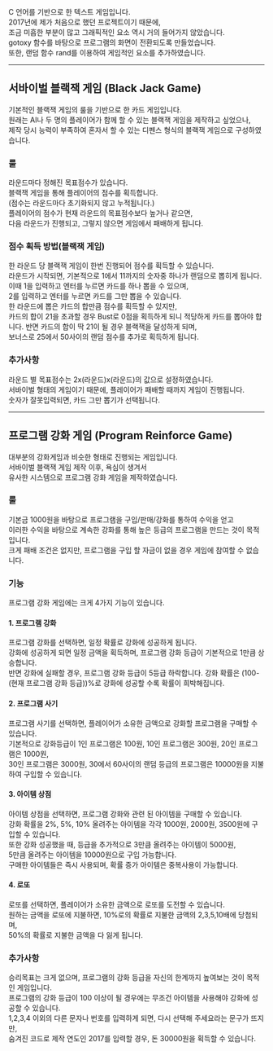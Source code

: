 C 언어를 기반으로 한 텍스트 게임입니다.   
2017년에 제가 처음으로 했던 프로젝트이기 때문에,   
조금 미흡한 부분이 많고 그래픽적인 요소 역시 거의 들어가지 않았습니다.   
gotoxy 함수를 바탕으로 프로그램의 화면이 전환되도록 만들었습니다.   
또한, 랜덤 함수 rand를 이용하여 게임적인 요소를 추가하였습니다.   
   
   ***
   
   
## 서바이벌 블랙잭 게임 (Black Jack Game)
기본적인 블랙잭 게임의 룰을 기반으로 한 카드 게임입니다.   
원래는 AI나 두 명의 플레이어가 함께 할 수 있는 블랙잭 게임을 제작하고 싶었으나,   
제작 당시 능력이 부족하여 혼자서 할 수 있는 디펜스 형식의 블랙잭 게임으로 구성하였습니다.
### 룰
라운드마다 정해진 목표점수가 있습니다.   
블랙잭 게임을 통해 플레이어의 점수를 획득합니다.   
(점수는 라운드마다 초기화되지 않고 누적됩니다.)   
플레이어의 점수가 현재 라운드의 목표점수보다 높거나 같으면,   
다음 라운드가 진행되고, 그렇지 않으면 게임에서 패배하게 됩니다.   
### 점수 획득 방법(블랙잭 게임)
한 라운드 당 블랙잭 게임이 한번 진행되어 점수를 획득할 수 있습니다.   
라운드가 시작되면, 기본적으로 1에서 11까지의 숫자중 하나가 랜덤으로 뽑히게 됩니다.  
이때 1을 입력하고 엔터를 누르면 카드를 하나 뽑을 수 있으며,   
2를 입력하고 엔터를 누르면 카드를 그만 뽑을 수 있습니다.   
한 라운드에 뽑은 카드의 합만큼 점수를 획득할 수 있지만,   
카드의 합이 21을 초과할 경우 Bust로 0점을 획득하게 되니 적당하게 카드를 뽑아야 합니다.
반면 카드의 합이 딱 21이 될 경우 블랙잭을 달성하게 되며,   
보너스로 25에서 50사이의 랜덤 점수를 추가로 획득하게 됩니다.   
### 추가사항
라운드 별 목표점수는 2x(라운드)x(라운드)의 값으로 설정하였습니다.   
서바이벌 형태의 게임이기 때문에, 플레이어가 패배할 때까지 게임이 진행됩니다.   
숫자가 잘못입력되면, 카드 그만 뽑기가 선택됩니다.   
   
   
   ***
   
   
## 프로그램 강화 게임 (Program Reinforce Game)
대부분의 강화게임과 비슷한 형태로 진행되는 게임입니다.   
서바이벌 블랙잭 게임 제작 이후, 욕심이 생겨서   
유사한 시스템으로 프로그램 강화 게임을 제작하였습니다.
### 룰
기본금 1000원을 바탕으로 프로그램을 구입/판매/강화를 통하여 수익을 얻고   
이러한 수익을 바탕으로 계속한 강화를 통해 높은 등급의 프로그램을 만드는 것이 목적입니다.   
크게 패배 조건은 없지만, 프로그램을 구입 할 자금이 없을 경우 게임에 참여할 수 없습니다.
### 기능
프로그램 강화 게임에는 크게 4가지 기능이 있습니다.
#### 1. 프로그램 강화
프로그램 강화를 선택하면, 일정 확률로 강화에 성공하게 됩니다.   
강화에 성공하게 되면 일정 금액을 획득하며, 프로그램 강화 등급이 기본적으로 1만큼 상승합니다.   
반면 강화에 실패할 경우, 프로그램 강화 등급이 5등급 하락합니다.
강화 확률은 (100-(현재 프로그램 강화 등급))%로 강화에 성공할 수록 확률이 희박해집니다.   
#### 2. 프로그램 사기
프로그램 사기를 선택하면, 플레이어가 소유한 금액으로 강화할 프로그램을 구매할 수 있습니다.   
기본적으로 강화등급이 1인 프로그램은 100원, 10인 프로그램은 300원, 20인 프로그램은 1000원,   
30인 프로그램은 3000원, 30에서 60사이의 랜덤 등급의 프로그램은 10000원을 지불하여 구입할 수 있습니다.   
#### 3. 아이템 상점
아이템 상점을 선택하면, 프로그램 강화와 관련 된 아이템을 구매할 수 있습니다.   
강화 확률을 2%, 5%, 10% 올려주는 아이템을 각각 1000원, 2000원, 3500원에 구입할 수 있습니다.   
또한 강화 성공했을 때, 등급을 추가적으로 3만큼 올려주는 아이템이 5000원,   
5만큼 올려주는 아이템을 10000원으로 구입 가능합니다.   
구매한 아이템들은 즉시 사용되며, 확률 증가 아이템은 중복사용이 가능합니다.
#### 4. 로또
로또를 선택하면, 플레이어가 소유한 금액으로 로또를 도전할 수 있습니다.   
원하는 금액을 로또에 지불하면, 10%로의 확률로 지불한 금액의 2,3,5,10배에 당첨되며,   
50%의 확률로 지불한 금액을 다 잃게 됩니다.
### 추가사항
승리목표는 크게 없으며, 프로그램의 강화 등급을 자신의 한계까지 높여보는 것이 목적인 게임입니다.   
프로그램의 강화 등급이 100 이상이 될 경우에는 무조건 아이템을 사용해야 강화에 성공할 수 있습니다.   
1,2,3,4 이외의 다른 문자나 번호를 입력하게 되면, 다시 선택해 주세요라는 문구가 뜨지만,   
숨겨진 코드로 제작 연도인 2017를 입력할 경우, 돈 30000원을 획득할 수 있습니다.   
